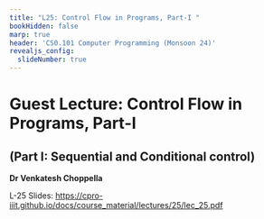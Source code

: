 ```yaml
---
title: "L25: Control Flow in Programs, Part-I "
bookHidden: false
marp: true
header: 'CS0.101 Computer Programming (Monsoon 24)'
revealjs_config:
  slideNumber: true
---
```

# Guest Lecture: Control Flow in Programs, Part-I
## (Part I: Sequential and Conditional control)

__Dr Venkatesh Choppella__ 


L-25 Slides: https://cpro-iiit.github.io/docs/course_material/lectures/25/lec_25.pdf 